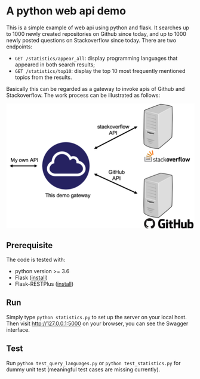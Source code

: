 # A python web api demo

This is a simple example of web api using python and flask. It searches up to 1000 newly created repositories on Github since today, and up to 1000 newly posted questions on Stackoverflow since today.
There are two endpoints:
* `GET /statistics/appear_all`: display programming languages that appeared in both search results;
* `GET /statistics/top10`: display the top 10 most frequently mentioned topics from the results.

Basically this can be regarded as a gateway to invoke apis of Github and Stackoverflow.
The work process can be illustrated as follows:

![](https://raw.githubusercontent.com/Wenbox/webapi_demo/master/sketch.png)

## Prerequisite
The code is tested with:
* python version >= 3.6
* Flask ([install](https://flask.palletsprojects.com/en/1.0.x/installation/#installation))
* Flask-RESTPlus ([install](https://flask-restplus.readthedocs.io/en/stable/))

## Run
Simply type `python statistics.py` to set up the server on your local host.
Then visit http://127.0.0.1:5000 on your browser, you can see the Swagger interface.

## Test
Run `python test_query_languages.py` or `python test_statistics.py` for dummy unit test (meaningful test cases are missing currently).
